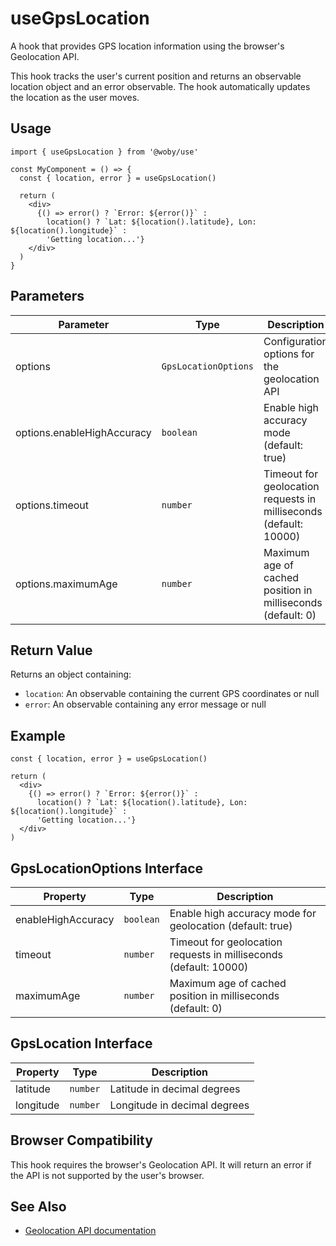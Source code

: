 # useGpsLocation

A hook that provides GPS location information using the browser's Geolocation API.

This hook tracks the user's current position and returns an observable location object and an error observable. The hook automatically updates the location as the user moves.

## Usage

```tsx
import { useGpsLocation } from '@woby/use'

const MyComponent = () => {
  const { location, error } = useGpsLocation()
  
  return (
    <div>
      {() => error() ? `Error: ${error()}` : 
        location() ? `Lat: ${location().latitude}, Lon: ${location().longitude}` : 
        'Getting location...'}
    </div>
  )
}
```

## Parameters

| Parameter | Type | Description |
| --------- | ---- | ----------- |
| options | `GpsLocationOptions` | Configuration options for the geolocation API |
| options.enableHighAccuracy | `boolean` | Enable high accuracy mode (default: true) |
| options.timeout | `number` | Timeout for geolocation requests in milliseconds (default: 10000) |
| options.maximumAge | `number` | Maximum age of cached position in milliseconds (default: 0) |

## Return Value

Returns an object containing:

- `location`: An observable containing the current GPS coordinates or null
- `error`: An observable containing any error message or null

## Example

```tsx
const { location, error } = useGpsLocation()

return (
  <div>
    {() => error() ? `Error: ${error()}` : 
      location() ? `Lat: ${location().latitude}, Lon: ${location().longitude}` : 
      'Getting location...'}
  </div>
)
```

## GpsLocationOptions Interface

| Property | Type | Description |
| -------- | ---- | ----------- |
| enableHighAccuracy | `boolean` | Enable high accuracy mode for geolocation (default: true) |
| timeout | `number` | Timeout for geolocation requests in milliseconds (default: 10000) |
| maximumAge | `number` | Maximum age of cached position in milliseconds (default: 0) |

## GpsLocation Interface

| Property | Type | Description |
| -------- | ---- | ----------- |
| latitude | `number` | Latitude in decimal degrees |
| longitude | `number` | Longitude in decimal degrees |

## Browser Compatibility

This hook requires the browser's Geolocation API. It will return an error if the API is not supported by the user's browser.

## See Also

- [Geolocation API documentation](https://developer.mozilla.org/en-US/docs/Web/API/Geolocation_API)